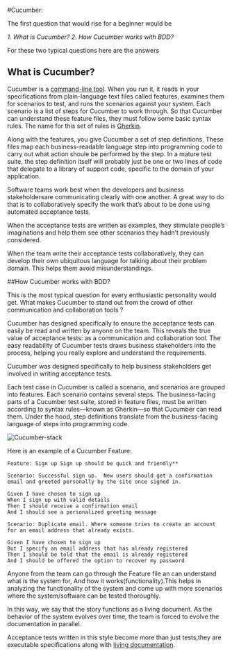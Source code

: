 #Cucumber:
 
 The first question that would rise for a beginner would be 
 
  *1. What is Cucumber?*
  *2. How Cucumber works with BDD?*
  
For these two typical questions here are the answers

## What is Cucumber?

Cucumber is a [command-line tool](https://en.wikipedia.org/wiki/Command-line_interface). When you run it, it reads in your specifications from plain-language text files called features, examines them for scenarios to test, and runs the scenarios against your system. Each scenario is a list of steps for Cucumber to work through. So that Cucumber can understand these feature files, they must follow some basic syntax rules. The name for this set of rules is [Gherkin](docs/gherkin.md).
     
Along with the features, you give Cucumber a set of step definitions. These files map each business-readable language step into programming code to carry out what action shoule be performed by the step. In a mature test suite, the step definition itself will probably just be one or two lines of code that delegate to a library of support code, specific to the domain of your application.

Software teams work best when the developers and business stakeholdersare communicating clearly with one another. A great way to do that is to collaboratively specify the work that’s about to be done using automated acceptance tests.

When the acceptance tests are written as examples, they stimulate people’s imaginations and help them see other scenarios they hadn’t previously considered.

When the team write their acceptance tests collaboratively, they can develop their own ubiquitous language for talking about their problem domain. This helps them avoid misunderstandings.
    
##How Cucumber works with BDD?

This is the most typical question for every enthusiastic personality would get.
What makes Cucumber to stand out from the crowd of other communication and collaboration tools ?

Cucumber has designed specifically to ensure the acceptance tests can easily be read and written by anyone on the team. This reveals the true value of acceptance tests: as a communication and collaboration tool. The easy readability of Cucumber tests draws business stakeholders into the process, helping you really explore and understand the requirements.

Cucumber was designed specifically to help business stakeholders get involved in writing acceptance tests.

Each test case in Cucumber is called a scenario, and scenarios are grouped into features. Each scenario contains several steps.
The business-facing parts of a Cucumber test suite, stored in feature files, must be written according to syntax rules—known as Gherkin—so that Cucumber can read them.
Under the hood, step definitions translate from the business-facing language of steps into programming code.

 ![Cucumber-stack](docs/images/Cucumber_Stack.png)
   
Here is an example of a Cucumber Feature:
 
 ```gherkin 
Feature: Sign up Sign up should be quick and friendly**

Scenario: Successful sign up.  New users should get a confirmation email and greeted personally by the site once signed in.

Given I have chosen to sign up
When I sign up with valid details
Then I should receive a confirmation email
And I should see a personalized greeting message
```

```gherkin
Scenario: Duplicate email. Where someone tries to create an account for an email address that already exists.

Given I have chosen to sign up
But I specify an email address that has already registered
Then I should be told that the email is already registered
And I should be offered the option to recover my password

 ``` 
  
 Anyone from the team can go through the Feature file an can understand what is the system for, And how it works(functionality).This helps in analyzing the functionality of the system and come up with more scenarios where the system/software can be tested thoroughly.
      
In this way, we say that the story functions as a living document. As the behavior of the system evolves over time, the team is forced to evolve the documentation in parallel.
   
Acceptance tests written in this style become more than just tests,they are executable specifications along with [living documentation](docs/living-documentation).
